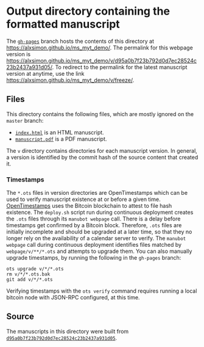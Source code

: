 # Output directory containing the formatted manuscript

The [`gh-pages`](https://github.com/alxsimon/ms_myt_demo/tree/gh-pages) branch hosts the contents of this directory at <https://alxsimon.github.io/ms_myt_demo/>.
The permalink for this webpage version is <https://alxsimon.github.io/ms_myt_demo/v/d95a0b7f23b792d0d7ec28524c23b2437a931d05/>.
To redirect to the permalink for the latest manuscript version at anytime, use the link <https://alxsimon.github.io/ms_myt_demo/v/freeze/>.

## Files

This directory contains the following files, which are mostly ignored on the `master` branch:

+ [`index.html`](index.html) is an HTML manuscript.
+ [`manuscript.pdf`](manuscript.pdf) is a PDF manuscript.

The `v` directory contains directories for each manuscript version.
In general, a version is identified by the commit hash of the source content that created it.

### Timestamps

The `*.ots` files in version directories are OpenTimestamps which can be used to verify manuscript existence at or before a given time.
[OpenTimestamps](https://opentimestamps.org/) uses the Bitcoin blockchain to attest to file hash existence.
The `deploy.sh` script run during continuous deployment creates the `.ots` files through its `manubot webpage` call.
There is a delay before timestamps get confirmed by a Bitcoin block.
Therefore, `.ots` files are initially incomplete and should be upgraded at a later time, so that they no longer rely on the availability of a calendar server to verify.
The `manubot webpage` call during continuous deployment identifies files matched by `webpage/v/**/*.ots` and attempts to upgrade them.
You can also manually upgrade timestamps, by running the following in the `gh-pages` branch:

```shell
ots upgrade v/*/*.ots
rm v/*/*.ots.bak
git add v/*/*.ots
```

Verifying timestamps with the `ots verify` command requires running a local bitcoin node with JSON-RPC configured, at this time.

## Source

The manuscripts in this directory were built from
[`d95a0b7f23b792d0d7ec28524c23b2437a931d05`](https://github.com/alxsimon/ms_myt_demo/commit/d95a0b7f23b792d0d7ec28524c23b2437a931d05).
